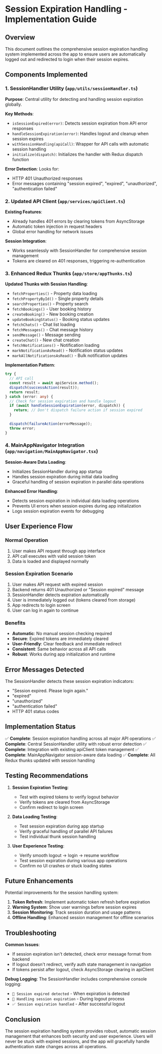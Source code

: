 # Session Expiration Handling - Implementation Guide

## Overview
This document outlines the comprehensive session expiration handling system implemented across the app to ensure users are automatically logged out and redirected to login when their session expires.

## Components Implemented

### 1. SessionHandler Utility (`app/utils/sessionHandler.ts`)
**Purpose**: Central utility for detecting and handling session expiration globally.

**Key Methods**:
- `isSessionExpired(error)`: Detects session expiration from API error responses
- `handleSessionExpiration(error)`: Handles logout and cleanup when session expires
- `withSessionHandling(apiCall)`: Wrapper for API calls with automatic session handling
- `initialize(dispatch)`: Initializes the handler with Redux dispatch function

**Error Detection**: Looks for:
- HTTP 401 Unauthorized responses
- Error messages containing "session expired", "expired", "unauthorized", "authentication failed"

### 2. Updated API Client (`app/services/apiClient.ts`)
**Existing Features**:
- Already handles 401 errors by clearing tokens from AsyncStorage
- Automatic token injection in request headers
- Global error handling for network issues

**Session Integration**:
- Works seamlessly with SessionHandler for comprehensive session management
- Tokens are cleared on 401 responses, triggering re-authentication

### 3. Enhanced Redux Thunks (`app/store/appThunks.ts`)
**Updated Thunks with Session Handling**:
- `fetchProperties()` - Property data loading
- `fetchPropertyById()` - Single property details
- `searchProperties()` - Property search
- `fetchBookings()` - User booking history
- `createBooking()` - New booking creation
- `updateBookingStatus()` - Booking status updates
- `fetchChats()` - Chat list loading
- `fetchMessages()` - Chat message history
- `sendMessage()` - Message sending
- `createChat()` - New chat creation
- `fetchNotifications()` - Notification loading
- `markNotificationAsRead()` - Notification status updates
- `markAllNotificationsAsRead()` - Bulk notification updates

**Implementation Pattern**:
```typescript
try {
  // API call
  const result = await apiService.method();
  dispatch(successAction(result));
  return result;
} catch (error: any) {
  // Check for session expiration and handle logout
  if (await handleSessionExpiration(error, dispatch)) {
    return; // Don't dispatch failure action if session expired
  }
  
  dispatch(failureAction(errorMessage));
  throw error;
}
```

### 4. MainAppNavigator Integration (`app/navigation/MainAppNavigator.tsx`)
**Session-Aware Data Loading**:
- Initializes SessionHandler during app startup
- Handles session expiration during initial data loading
- Graceful handling of session expiration in parallel data operations

**Enhanced Error Handling**:
- Detects session expiration in individual data loading operations
- Prevents UI errors when session expires during app initialization
- Logs session expiration events for debugging

## User Experience Flow

### Normal Operation
1. User makes API request through app interface
2. API call executes with valid session token
3. Data is loaded and displayed normally

### Session Expiration Scenario
1. User makes API request with expired session
2. Backend returns 401 Unauthorized or "Session expired" message
3. SessionHandler detects expiration automatically
4. User is immediately logged out (tokens cleared from storage)
5. App redirects to login screen
6. User can log in again to continue

### Benefits
- **Automatic**: No manual session checking required
- **Secure**: Expired tokens are immediately cleared
- **User-Friendly**: Clear feedback and immediate redirect
- **Consistent**: Same behavior across all API calls
- **Robust**: Works during app initialization and runtime

## Error Messages Detected

The SessionHandler detects these session expiration indicators:
- "Session expired. Please login again."
- "expired"
- "unauthorized" 
- "authentication failed"
- HTTP 401 status codes

## Implementation Status

✅ **Complete**: Session expiration handling across all major API operations
✅ **Complete**: Central SessionHandler utility with robust error detection
✅ **Complete**: Integration with existing apiClient token management
✅ **Complete**: MainAppNavigator session-aware data loading
✅ **Complete**: All Redux thunks updated with session handling

## Testing Recommendations

1. **Session Expiration Testing**:
   - Test with expired tokens to verify logout behavior
   - Verify tokens are cleared from AsyncStorage
   - Confirm redirect to login screen

2. **Data Loading Testing**:
   - Test session expiration during app startup
   - Verify graceful handling of parallel API failures
   - Test individual thunk session handling

3. **User Experience Testing**:
   - Verify smooth logout → login → resume workflow
   - Test session expiration during various app operations
   - Confirm no UI crashes or stuck loading states

## Future Enhancements

Potential improvements for the session handling system:

1. **Token Refresh**: Implement automatic token refresh before expiration
2. **Warning System**: Show user warnings before session expires
3. **Session Monitoring**: Track session duration and usage patterns
4. **Offline Handling**: Enhanced session management for offline scenarios

## Troubleshooting

**Common Issues**:
- If session expiration isn't detected, check error message format from backend
- If logout doesn't redirect, verify auth state management in navigation
- If tokens persist after logout, check AsyncStorage clearing in apiClient

**Debug Logging**:
The SessionHandler includes comprehensive console logging:
- `🔐 Session expired detected` - When expiration is detected
- `🔄 Handling session expiration` - During logout process
- `✅ Session expiration handled` - After successful logout

## Conclusion

The session expiration handling system provides robust, automatic session management that enhances both security and user experience. Users will never be stuck with expired sessions, and the app will gracefully handle authentication state changes across all operations.
